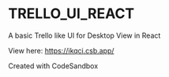 # TRELLO_UI_REACT
A basic Trello like UI for Desktop View in React

View here:
https://ikqci.csb.app/

Created with CodeSandbox
